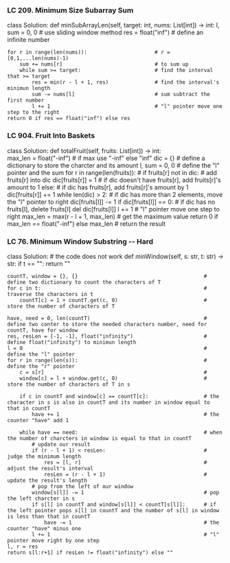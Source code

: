 ### LC 209. Minimum Size Subarray Sum

class Solution:
def minSubArrayLen(self, target: int, nums: List[int]) -> int:
    l, sum = 0, 0                                   # use sliding window method
    res = float("inf")                              # define an infinite number

    for r in range(len(nums)):                      # r = [0,1,...len(nums)-1)
        sum += nums[r]                              # to sum up
        while sum >= target:                        # find the interval that >= target 
            res = min(r - l + 1, res)               # find the interval's minimun length
            sum -= nums[l]                          # sum subtract the first number
            l += 1                                  # "l" pointer move one step to the right
    return 0 if res == float("inf") else res

### LC 904. Fruit Into Baskets

class Solution:
def totalFruit(self, fruits: List[int]) -> int:   
    max_len = float("-inf")                                 # if max use "-inf" else "inf"
    dic = {}                                                # define a dictionary to store the charcter and its amount
    l, sum = 0, 0                                           # define the "l" pointer and the sum
    for r in range(len(fruits)):                            # 
        if fruits[r] not in dic:                            # add fruits[r] into dic
            dic[fruits[r]] = 1                              # if dic doesn't have fruits[r], add fruits[r]'s amount to 1
        else:                                               # if dic has fruits[r], add fruits[r]'s amount by 1
            dic[fruits[r]] += 1
        while len(dic) > 2:                                 # if dic has more than 2 elements, move the "l" pointer to right
            dic[fruits[l]] -= 1
            if dic[fruits[l]] == 0:                         # if dic has no fruits[l], delete fruits[l]
                del dic[fruits[l]]
            l += 1                                          # "l" pointer move one step to right
        max_len = max(r - l + 1, max_len)                   # get the maximum value
    return 0 if max_len == float("-inf") else max_len       # return the result
 
### LC 76. Minimum Window Substring -- Hard

class Solution:                                                     # the code does not work
def minWindow(self, s: str, t: str) -> str:
    if t == "": return ""                                       

    countT, window = {}, {}                                         # define two dictionary to count the characters of T
    for c in t:                                                     # traverse the characters in t
        countT[c] = 1 + countT.get(c, 0)                            # store the number of characters of T 
    
    have, need = 0, len(countT)                                     # define two conter to store the needed characters number, need for countT, have for window
    res, resLen = [-1, -1], float("infinity")                       # define float("infinity") to minimun length
    l = 0                                                           # define the "l" pointer
    for r in range(len(s)):                                         # define the "r" pointer
        c = s[r]                                                    #
        window[c] = l + window.get(c, 0)                            # store the number of characters of T in s

        if c in countT and window[c] == countT[c]:                  # the character in s is also in countT and its number in window equal to that in countT
            have += 1                                               # the counter "have" add 1

        while have == need:                                         # when the number of charcters in window is equal to that in countT
            # update our result
            if (r - l + 1) < resLen:                                # judge the minimum length  
                res = [l, r]                                        # adjust the result's interval
                resLen = (r - l + 1)                                # update the result's length
            # pop from the left of our window
            window[s[l]] -= 1                                       # pop the left charcter in s
            if s[l] in countT and window[s[l]] < countT[s[l]]:      # if the left pointer pops s[l] in countT and the number of s[l] in window is less than that in countT
                have -= 1                                           # the counter "have" minus one
            l += 1                                                  # "l" pointer move right by one step
    l, r = res                                                      
    return s[l:r+1] if resLen != float("infinity") else ""